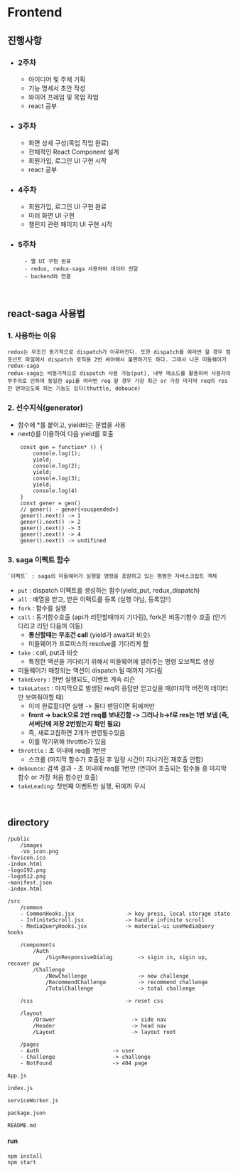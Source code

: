# Frontend

## 진행사항

- ### 2주차

  - 아이디어 및 주제 기획
  - 기능 명세서 초안 작성
  - 와이어 프레임 및 목업 작업
  - react 공부

- ### 3주차

  - 화면 상세 구성(목업 작업 완료)
  - 전체적인 React Component 설계
  - 회원가입, 로그인 UI 구현 시작
  - react 공부

- ### 4주차

  - 회원가입, 로그인 UI 구현 완료
  - 미러 화면 UI 구현
  - 챌린지 관련 페이지 UI 구현 시작

- ### 5주차

      	- 웹 UI 구현 완료
      	- redux, redux-saga 사용하여 데이터 전달
      	- backend와 연결

<br/>

## react-saga 사용법

### 1. 사용하는 이유

    redux는 무조건 동기적으로 dispatch가 이루어진다. 또한 dispatch를 여러번 할 경우 컴포넌트 파일에서 dispatch 로직을 2번 써야해서 불편하기도 하다. 그래서 나온 미들웨어가 redux-saga
    redux-saga는 비동기적으로 dispatch 사용 가능(put), 내부 메소드를 활용하여 사용자의 부주의로 인하여 동일한 api를 여러번 req 할 경우 가장 최근 or 가장 마지막 req의 res만 받아오도록 하는 기능도 있다(thuttle, debouce)

### 2. 선수지식(generator)

- 함수에 \*를 붙이고, yield라는 문법을 사용
- next()를 이용하여 다음 yield를 호출

```
	const gen = function* () {
		console.log(1);
		yield;
		console.log(2);
		yield;
		console.log(3);
		yield;
		console.log(4)
	}
	const gener = gen()
	// gener() - gener{<suspended>}
	gener().next() -> 1
	gener().next() -> 2
	gener().next() -> 3
	gener().next() -> 4
	gener().next() -> undifined
```

### 3. saga 이펙트 함수

```
`이펙트` : saga의 미들웨어가 실행할 명령을 포함하고 있는 평범한 자바스크립트 객체
```

- `put` : dispatch 이펙트를 생성하는 함수(yield_put, redux_dispatch)
- `all` : 배열을 받고, 받은 이펙트를 등록 (실행 아님, 등록임!!)
- `fork` : 함수를 실행
- `call` : 동기함수호출 (api가 리턴할때까지 기다림), fork은 비동기함수 호출 (안기다리고 리턴 다음꺼 이동)
  - **통신할때는 무조건 call** (yield가 await과 비슷)
  - 미들웨어가 프로미스의 resolve를 기다리게 함
- `take` : call, put과 비슷
  - 특정한 액션을 기다리기 위해서 미들웨어에 알려주는 명령 오브젝트 생성
- 미들웨어가 매칭되는 액션이 dispatch 될 때까지 기다림
- `takeEvery` : 한번 실행되도, 이벤트 계속 리슨
- `takeLatest` : 마지막으로 발생된 req의 응답만 얻고싶을 때(마지막 버전의 데이터만 보여줘야할 때)
  - 이미 완료됬다면 실행 -> 둘다 팬딩이면 뒤에꺼만
  - **front -> back으로 2번 req를 보내긴함 -> 그러나 b->f로 res는 1번 보냄 (즉, 서버단에 저장 2번됬는지 확인 필요)**
  - 즉, 새로고침하면 2개가 반영될수있음
  - 이를 막기위해 throttle가 있음
- `throttle` : 초 이내에 req를 1번만
  - 스크롤 (마지막 함수가 호출된 후 일정 시간이 지나기전 재호출 안함)
- `debounce`: 검색 결과 - 초 이내에 req를 1번만 (연이어 호출되는 함수들 중 마지막 함수 or 가장 처음 함수만 호출)
- `takeLeading`: 첫번째 이벤트만 실행, 뒤에꺼 무시

<br/>

## directory

```
/public
	/images
	-Vo_icon.png
-favicon.ico
-index.html
-logo192.png
-logo512.png
-manifest.json
-index.html
```

```
/src
	/common
	- CommonHooks.jsx                -> key press, local storage state
	- InfiniteScroll.jsx             -> handle infinite scroll
	- MediaQueryHooks.jsx            -> material-ui useMediaQuery hooks

	/components
		/Auth
			/SignResponsiveDialog        -> sigin in, sigin up, recover pw
		/Challenge
			/NewChallenge        		 -> new challenge
			/RecommendChallenge			 -> recommend challenge
			/TotalChallenge				 -> total challenge

	/css                             -> reset css

	/layout
		/Drawer                        -> side nav
		/Header                        -> head nav
		/Layout                        -> layout root

	/pages
	- Auth                       -> user
	- Challenge                  -> challenge
	- NotFound                   -> 404 page

```

```
App.js
```

```
index.js
```

```
serviceWorker.js
```

```
package.json
```

```
README.md
```

#### run

```
npm install
npm start
```

